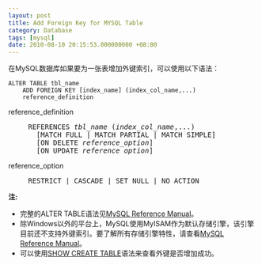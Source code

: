 ```yaml
---
layout: post
title: Add Foreign Key for MYSQL Table
category: Database
tags: [mysql]
date: 2010-08-10 20:15:53.000000000 +08:00
---
```


在MySQL数据库如果要为一张表增加外键索引，可以使用以下语法：

    ALTER TABLE tbl_name
        ADD FOREIGN KEY [index_name] (index_col_name,...) 
        reference_definition

<dl>
<dt>reference_definition</dt>
<dd>
<pre>
REFERENCES <var>tbl_name</var> (<var>index_col_name</var>,...)
  [MATCH FULL | MATCH PARTIAL | MATCH SIMPLE]
  [ON DELETE <var>reference_option</var>]
  [ON UPDATE <var>reference_option</var>]
</pre>
</dd>
<dt>reference_option</dt>
<dd>
<pre>
RESTRICT | CASCADE | SET NULL | NO ACTION
</pre>
</dd>
</dl>

**注:**

* 完整的ALTER TABLE语法见[MySQL Reference Manual](http://dev.mysql.com/doc/refman/5.1/en/alter-table.html)。
* 除Windows以外的平台上，MySQL使用MyISAM作为默认存储引擎，该引擎目前还不支持外键索引。要了解所有存储引擎特性，请查看[MySQL Reference Manual](http://dev.mysql.com/doc/refman/5.1/en/storage-engines.html)。
* 可以使用[SHOW CREATE TABLE](http://dev.mysql.com/doc/refman/5.1/en/show-create-table.html)语法来查看外键是否增加成功。